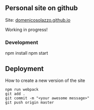 ## Personal site on github
Site: [domenicosolazzo.github.io](https://domenicosolazzo.github.io)

Working in progress!


### Development
   npm install
   npm start

## Deployment
How to create a new version of the site

    npm run webpack
    git add .
    git commit -m "<your awesome message>"
    git push origin master
  


